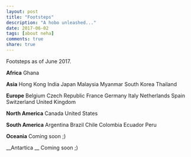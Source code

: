 ```yaml
---
layout: post
title: "Footsteps"
description: "A hobo unleashed..."
date: 2017-06-02
tags: [about neha]
comments: true
share: true
---
```


Footsteps as of June 2017.

__Africa__
Ghana

__Asia__
Hong Kong
India
Japan
Malaysia
Myanmar
South Korea
Thailand

__Europe__
Belgium
Czech Republic
France
Germany
Italy 
Netherlands
Spain
Switzerland
United Kingdom

__North America__
Canada
United States

__South America__
Argentina
Brazil
Chile
Colombia
Ecuador
Peru

__Oceania__
Coming soon ;) 

__Antartica __
Coming soon ;)